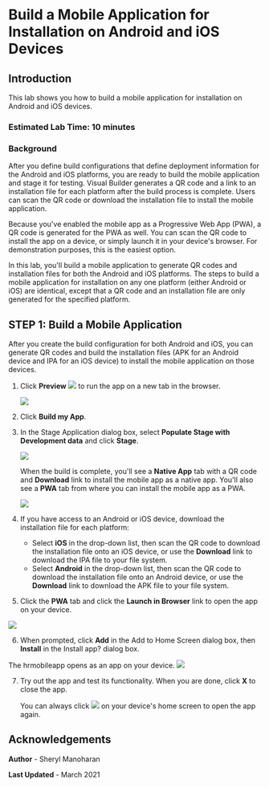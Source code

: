 # Build a Mobile Application for Installation on Android and iOS Devices

## Introduction

This lab shows you how to build a mobile application for installation on Android and iOS devices. 

### Estimated Lab Time:  10 minutes

### Background

After you define build configurations that define deployment information for the Android and iOS platforms, you are ready to build the mobile application and stage it for testing. Visual Builder generates a QR code and a link to an installation file for each platform after the build process is complete. Users can scan the QR code or download the installation file to install the mobile application.

Because you've enabled the mobile app as a Progressive Web App (PWA), a QR code is generated for the PWA as well. You can scan the QR code to install the app on a device, or simply launch it in your device's browser. For demonstration  purposes, this is the easiest option.  

In this lab, you'll build a mobile application to generate QR codes and installation files for both the Android and iOS platforms. The steps to build a mobile application for installation on any one platform (either Android or iOS) are identical, except that a QR code and an installation file are only generated for the specified platform.

## **STEP 1**: Build a Mobile Application

After you create the build configuration for both Android and iOS, you can generate QR codes and build the installation files (APK for an Android device and IPA for an iOS device) to install the mobile application on those devices.   

1.  Click **Preview** ![](images/vbcsio_mob_run_icon.png) to run the app on a new tab in the browser.

    ![](images/vbcsio_mob_install_s1.png)

2.  Click **Build my App**.
3.  In the Stage Application dialog box, select **Populate Stage with Development data** and click **Stage**.

    ![](images/vbcsio_mob_install_s3.png)

    When the build is complete, you'll see a **Native App** tab with a QR code and **Download** link to install the mobile app as a native app. You'll also see a **PWA** tab from where you can install the mobile app as a PWA.  

    ![](images/vbcsio_mob_install_s3b.png)

4. If you have access to an Android or iOS device, download the installation file for each platform:
    -   Select **iOS** in the drop-down list, then scan the QR code to download the installation file onto an iOS device, or use the **Download** link to download the IPA file to your file system.
    -   Select **Android** in the drop-down list, then scan the QR code to download the installation file onto an Android device, or use the **Download** link to download the APK file to your file system.

5. Click the **PWA** tab and click the **Launch in Browser** link to open the app on your device.

  ![](images/vbcsio_mob_install_pwa.png)

6.  When prompted, click **Add** in the Add to Home Screen dialog box, then **Install** in the Install app? dialog box.

   The hrmobileapp opens as an app on your device.
   ![](images/hrmobileapp_pwa.png)

7. Try out the app and test its functionality. When you are done, click **X** to close the app.

   You can always click ![](images/hrmobileapp_icon.png) on your device's home screen to open the app again.

## Acknowledgements
**Author** - Sheryl Manoharan

**Last Updated** - March 2021
